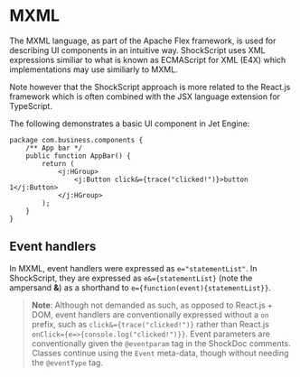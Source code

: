# MXML

The MXML language, as part of the Apache Flex framework, is used for describing UI components in an intuitive way. ShockScript uses XML expressions similiar to what is known as ECMAScript for XML (E4X) which implementations may use similiarly to MXML.

Note however that the ShockScript approach is more related to the React.js framework which is often combined with the JSX language extension for TypeScript.

The following demonstrates a basic UI component in Jet Engine:

```
package com.business.components {
    /** App bar */
    public function AppBar() {
        return (
            <j:HGroup>
                <j:Button click&={trace("clicked!")}>button 1</j:Button>
            </j:HGroup>
        );
    }
}
```

## Event handlers

In MXML, event handlers were expressed as `e="statementList"`. In ShockScript, they are expressed as `e&={statementList}` (note the ampersand **\&**) as a shorthand to `e={function(event){statementList}}`.

> **Note**: Although not demanded as such, as opposed to React.js + DOM, event handlers are conventionally expressed without a `on` prefix, such as `click&={trace("clicked!")}` rather than React.js `onClick={e=>{console.log("clicked!")}}`. Event parameters are conventionally given the `@eventparam` tag in the ShockDoc comments. Classes continue using the `Event` meta-data, though without needing the `@eventType` tag.